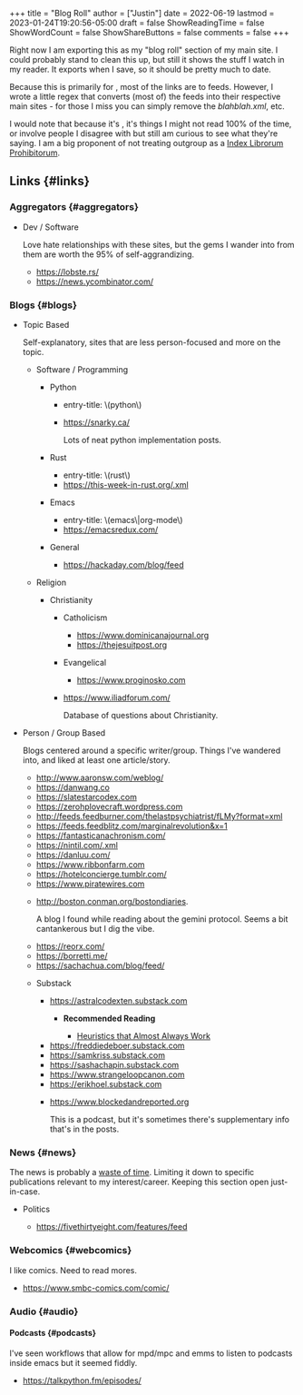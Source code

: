 +++
title = "Blog Roll"
author = ["Justin"]
date = 2022-06-19
lastmod = 2023-01-24T19:20:56-05:00
draft = false
ShowReadingTime = false
ShowWordCount = false
ShowShareButtons = false
comments = false
+++

Right now I am exporting this as my "blog roll" section of my main
site. I could probably stand to clean this up, but still it shows the stuff I
watch in my reader. It exports when I save, so it should be pretty much to
date.

Because this is primarily for , most of the links are to feeds. However,
I wrote  a little regex that converts (most of) the feeds into their
respective main sites - for those I miss you can simply remove the
_blahblah.xml_, etc.

I would note that because it's , it's things I might not read 100% of the
time, or involve people I disagree with but still am curious to see what they're
saying. I am a big proponent of not treating outgroup as a [Index Librorum Prohibitorum](https://en.wikipedia.org/wiki/Index_Librorum_Prohibitorum).


## Links {#links}


### Aggregators {#aggregators}

<!--list-separator-->

-  Dev / Software

    Love hate relationships with these sites, but the gems I wander into from them
    are worth the 95% of self-aggrandizing.

    <!--list-separator-->

    -  <https://lobste.rs/>

    <!--list-separator-->

    -  <https://news.ycombinator.com/>


### Blogs {#blogs}

<!--list-separator-->

-  Topic Based

    Self-explanatory, sites that are less person-focused and more on the topic.

    <!--list-separator-->

    -  Software / Programming

        <!--list-separator-->

        -  Python

            <!--list-separator-->

            -  entry-title: \\(python\\)

            <!--list-separator-->

            -  <https://snarky.ca/>

                Lots of neat python implementation posts.

        <!--list-separator-->

        -  Rust

            <!--list-separator-->

            -  entry-title: \\(rust\\)

            <!--list-separator-->

            -  <https://this-week-in-rust.org/.xml>

        <!--list-separator-->

        -  Emacs

            <!--list-separator-->

            -  entry-title: \\(emacs\\|org-mode\\)

            <!--list-separator-->

            -  <https://emacsredux.com/>

        <!--list-separator-->

        -  General

            <!--list-separator-->

            -  <https://hackaday.com/blog/feed>

    <!--list-separator-->

    -  Religion

        <!--list-separator-->

        -  Christianity

            <!--list-separator-->

            -  Catholicism

                <!--list-separator-->

                -  <https://www.dominicanajournal.org>

                <!--list-separator-->

                -  <https://thejesuitpost.org>

            <!--list-separator-->

            -  Evangelical

                <!--list-separator-->

                -  <https://www.proginosko.com>

            <!--list-separator-->

            -  <https://www.iliadforum.com/>

                Database of questions about Christianity.

<!--list-separator-->

-  Person / Group Based

    Blogs centered around a specific writer/group. Things I've wandered into,
    and liked at least one article/story.

    <!--list-separator-->

    -  <http://www.aaronsw.com/weblog/>

    <!--list-separator-->

    -  <https://danwang.co>

    <!--list-separator-->

    -  <https://slatestarcodex.com>

    <!--list-separator-->

    -  <https://zerohplovecraft.wordpress.com>

    <!--list-separator-->

    -  <http://feeds.feedburner.com/thelastpsychiatrist/fLMy?format=xml>

    <!--list-separator-->

    -  <https://feeds.feedblitz.com/marginalrevolution&x=1>

    <!--list-separator-->

    -  <https://fantasticanachronism.com/>

    <!--list-separator-->

    -  <https://nintil.com/.xml>

    <!--list-separator-->

    -  <https://danluu.com/>

    <!--list-separator-->

    -  <https://www.ribbonfarm.com>

    <!--list-separator-->

    -  <https://hotelconcierge.tumblr.com/>

    <!--list-separator-->

    -  <https://www.piratewires.com>

    <!--list-separator-->

    -  <http://boston.conman.org/bostondiaries>.

        A blog I found while reading about the gemini protocol. Seems a bit cantankerous
        but I dig the vibe.

    <!--list-separator-->

    -  <https://reorx.com/>

    <!--list-separator-->

    -  <https://borretti.me/>

    <!--list-separator-->

    -  <https://sachachua.com/blog/feed/>

    <!--list-separator-->

    -  Substack

        <!--list-separator-->

        -  <https://astralcodexten.substack.com>

            <!--list-separator-->

            -  ****Recommended Reading****

                <!--list-separator-->

                -  [Heuristics that Almost Always Work](https://astralcodexten.substack.com/p/heuristics-that-almost-always-work)

        <!--list-separator-->

        -  <https://freddiedeboer.substack.com>

        <!--list-separator-->

        -  <https://samkriss.substack.com>

        <!--list-separator-->

        -  <https://sashachapin.substack.com>

        <!--list-separator-->

        -  <https://www.strangeloopcanon.com>

        <!--list-separator-->

        -  <https://erikhoel.substack.com>

        <!--list-separator-->

        -  <https://www.blockedandreported.org>

            This is a podcast, but it's sometimes there's supplementary info that's in the posts.


### News {#news}

The news is probably a  [waste of time](http://www.aaronsw.com/weblog/hatethenews). Limiting it down to specific publications
relevant to my interest/career. Keeping this section open just-in-case.

<!--list-separator-->

-  Politics

    <!--list-separator-->

    -  <https://fivethirtyeight.com/features/feed>


### Webcomics {#webcomics}

I like comics. Need to read mores.

<!--list-separator-->

-  <https://www.smbc-comics.com/comic/>


### Audio {#audio}


#### Podcasts {#podcasts}

I've seen workflows that allow for mpd/mpc and emms to listen to podcasts inside
emacs but it seemed fiddly.

<!--list-separator-->

-  <https://talkpython.fm/episodes/>
